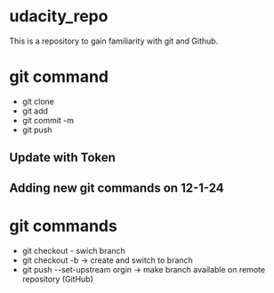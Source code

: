 # udacity_repo
This is a repository to gain familiarity with git and Github.

# git command
* git clone
* git add
* git commit -m
* git push

## Update with Token

## Adding new git commands on 12-1-24

# git commands

* git checkout - swich branch
* git checkout -b -> create and switch to branch
* git push --set-upstream orgin -> make branch available on remote repository (GitHub) 
